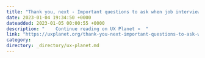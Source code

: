 ```yaml
---
title: "Thank you, next - Important questions to ask when job interviewing"
date: 2023-01-04 19:34:50 +0000
dateadded: 2023-01-05 00:00:55 +0000
description: "    Continue reading on UX Planet »  "
link: "https://uxplanet.org/thank-you-next-important-questions-to-ask-when-job-interviewing-2631b7392e0a?source=rss----819cc2aaeee0---4"
category:
directory: _directory/ux-planet.md
---
```

